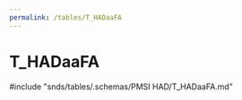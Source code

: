 ```yaml
---
permalink: /tables/T_HADaaFA
---
```

# T\_HADaaFA
<!-- SPDX-License-Identifier: MPL-2.0 -->

<!-- ATTENTION : Ne pas supprimer ou modifier la ligne ci-dessous -->
#include "snds/tables/.schemas/PMSI HAD/T_HADaaFA.md"
<!-- ATTENTION : Ne pas supprimer ou modifier la ligne ci-dessus -->
